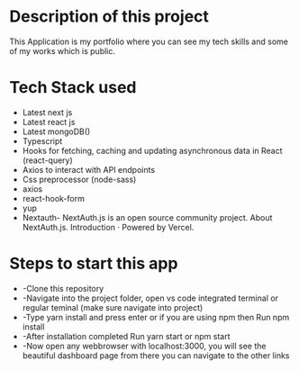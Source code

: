 # Description of this project

This Application is my portfolio where you can see my tech skills and some of my works which is public.

# Tech Stack used

- Latest next js
- Latest react js
- Latest mongoDB()
- Typescript
- Hooks for fetching, caching and updating asynchronous data in React (react-query)
- Axios to interact with API endpoints
- Css preprocessor (node-sass)
- axios
- react-hook-form
- yup
- Nextauth- NextAuth.js is an open source community project. About NextAuth.js. Introduction · Powered by Vercel.

# Steps to start this app

- -Clone this repository
- -Navigate into the project folder, open vs code integrated terminal or regular teminal (make sure navigate into project)
- -Type yarn install and press enter or if you are using npm then Run npm install
- -After installation completed Run yarn start or npm start
- -Now open any webbrowser with localhost:3000, you will see the beautiful dashboard page from there you can navigate to the other links
